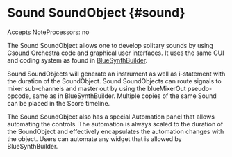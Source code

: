 Sound SoundObject {#sound}
=================

Accepts NoteProcessors: no

The Sound SoundObject allows one to develop solitary sounds by using
Csound Orchestra code and graphical user interfaces. It uses the same
GUI and coding system as found in [BlueSynthBuilder](#blueSynthBuilder).

Sound SoundObjects will generate an instrument as well as i-statement
with the duration of the SoundObject. Sound SoundObjects can route
signals to mixer sub-channels and master out by using the blueMixerOut
pseudo-opcode, same as in BlueSynthBuilder. Multiple copies of the same
Sound can be placed in the Score timeline.

The Sound SoundObject also has a special Automation panel that allows
automating the controls. The automation is always scaled to the duration
of the SoundObject and effectively encapsulates the automation changes
with the object. Users can automate any widget that is allowed by
BlueSynthBuilder.
